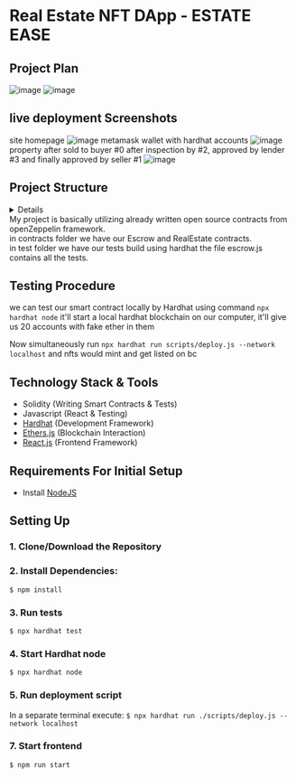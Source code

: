# Real Estate NFT DApp - ESTATE EASE

## Project Plan
![image](https://github.com/mkbhru/estate-ease/assets/74449664/1ec629ae-0769-44db-93ec-3239fa81f0f4)
![image](https://github.com/mkbhru/estate-ease/assets/74449664/c55b3a81-3360-4edc-97dd-d32aa433a2a6)

## live deployment Screenshots
site  homepage
![image](https://github.com/mkbhru/estate-ease/assets/74449664/bd029b56-ffeb-45f2-b37b-d1d9c09fa9d1)
metamask wallet with hardhat accounts
![image](https://github.com/mkbhru/estate-ease/assets/74449664/a04632f8-8515-4bc2-af85-21f977d4b407)
property after sold to buyer #0 after inspection by #2, approved by lender #3 and finally approved by seller #1
![image](https://github.com/mkbhru/estate-ease/assets/74449664/98ad6199-fdb5-43dc-981e-639d646d8c92)

## Project Structure

<details>

```.
├── contracts
│   ├── Escrow.sol
│   └── RealEstate.sol
├── hardhat.config.js
├── metadata
│   ├── 1.json
│   ├── 2.json
│   └── 3.json
├── package.json
├── package-lock.json
├── public
│   ├── favicon.ico
│   ├── index.html
│   ├── logo192.png
│   ├── logo512.png
│   ├── manifest.json
│   └── robots.txt
├── README.md
├── scripts
│   └── deploy.js
├── src
│   ├── abis
│   │   ├── Escrow.json
│   │   └── RealEstate.json
│   ├── App.js
│   ├── App.test.js
│   ├── assets
│   │   ├── close.svg
│   │   ├── houses.png
│   │   └── logo.svg
│   ├── components
│   │   ├── Home.js
│   │   ├── Navigation.js
│   │   └── Search.js
│   ├── config.json
│   ├── index.css
│   ├── index.js
│   ├── logo.svg
│   ├── reportWebVitals.js
│   └── setupTests.js
└── test
    └── Escrow.js
```
</details>
My project is basically utilizing already written open source contracts from openZeppelin framework. <br />
in contracts folder we have our Escrow and RealEstate contracts. <br />
in test folder we have our tests build using hardhat the file escrow.js contains all the tests.

## Testing Procedure
we can test our smart contract locally by Hardhat using command 
```npx hardhat node```
it'll start a local hardhat blockchain on our computer, it'll give us 20 accounts with fake ether in them

Now simultaneously run ```npx hardhat run scripts/deploy.js --network localhost```
and nfts would mint and get listed on bc

## Technology Stack & Tools

- Solidity (Writing Smart Contracts & Tests)
- Javascript (React & Testing)
- [Hardhat](https://hardhat.org/) (Development Framework)
- [Ethers.js](https://docs.ethers.io/v5/) (Blockchain Interaction)
- [React.js](https://reactjs.org/) (Frontend Framework)

## Requirements For Initial Setup
- Install [NodeJS](https://nodejs.org/en/)

## Setting Up
### 1. Clone/Download the Repository

### 2. Install Dependencies:
`$ npm install`

### 3. Run tests
`$ npx hardhat test`

### 4. Start Hardhat node
`$ npx hardhat node`

### 5. Run deployment script
In a separate terminal execute:
`$ npx hardhat run ./scripts/deploy.js --network localhost`

### 7. Start frontend
`$ npm run start`
